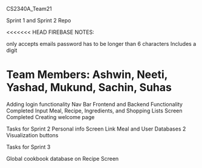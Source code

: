 CS2340A_Team21

Sprint 1 and Sprint 2 Repo

<<<<<<< HEAD
FIREBASE NOTES:

only accepts emails
password has to be longer than 6 characters
Includes a digit

Team Members: Ashwin, Neeti, Yashad, Mukund, Sachin, Suhas
=======
Adding login functionality
Nav Bar Frontend and Backend Functionality Completed 
Input Meal, Recipe, Ingredients, and Shopping Lists Screen Completed
Creating welcome page

Tasks for Sprint 2
Personal info Screen
Link Meal and User Databases
2 Visualization buttons


Tasks for Sprint 3 

Global cookbook database on Recipe Screen
